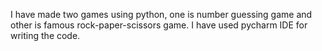 I have made two games using python, one is number guessing game and other is famous rock-paper-scissors game. I have used pycharm IDE for writing the code.
